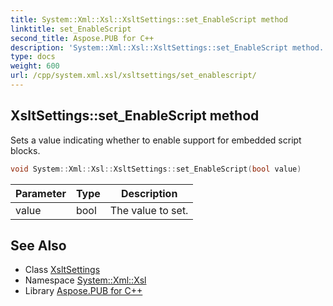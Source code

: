 ```yaml
---
title: System::Xml::Xsl::XsltSettings::set_EnableScript method
linktitle: set_EnableScript
second_title: Aspose.PUB for C++
description: 'System::Xml::Xsl::XsltSettings::set_EnableScript method. Sets a value indicating whether to enable support for embedded script blocks in C++.'
type: docs
weight: 600
url: /cpp/system.xml.xsl/xsltsettings/set_enablescript/
---
```

## XsltSettings::set_EnableScript method


Sets a value indicating whether to enable support for embedded script blocks.

```cpp
void System::Xml::Xsl::XsltSettings::set_EnableScript(bool value)
```


| Parameter | Type | Description |
| --- | --- | --- |
| value | bool | The value to set. |

## See Also

* Class [XsltSettings](../)
* Namespace [System::Xml::Xsl](../../)
* Library [Aspose.PUB for C++](../../../)
